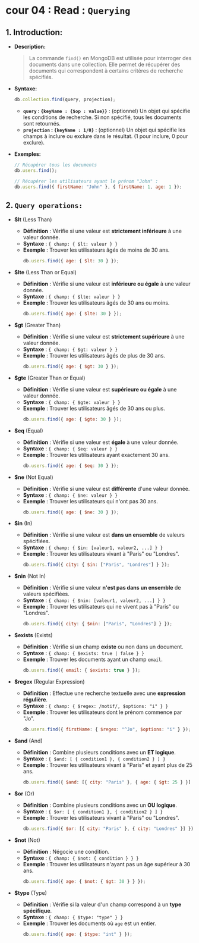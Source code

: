 # cour 04 : **Read : `Querying`**

## 1. **Introduction:**

-   **Description:**

    > La commande `find()` en MongoDB est utilisée pour interroger des documents dans une collection. Elle permet de récupérer des documents qui correspondent à certains critères de recherche spécifiés.

-   **Syntaxe:**

    ```javascript
    db.collection.find(query, projection);
    ```

    -   **`query` : `{keyName : {$op : value}}`** : (optionnel) Un objet qui spécifie les conditions de recherche. Si non spécifié, tous les documents sont retournés.
    -   **`projection` : `{keyName : 1/0}`** : (optionnel) Un objet qui spécifie les champs à inclure ou exclure dans le résultat. (1 pour inclure, 0 pour exclure).

-   **Exemples:**

    ```javascript
    // Récupérer tous les documents
    db.users.find();
    ```

    ```javascript
    // Récupérer les utilisateurs ayant le prénom "John" :
    db.users.find({ firstName: "John" }, { firstName: 1, age: 1 });
    ```

## 2. **`Query operations:`**

-   **$lt** (Less Than)

    -   **Définition** : Vérifie si une valeur est **strictement inférieure** à une valeur donnée.
    -   **Syntaxe** : `{ champ: { $lt: valeur } }`
    -   **Exemple** : Trouver les utilisateurs âgés de moins de 30 ans.
        ```javascript
        db.users.find({ age: { $lt: 30 } });
        ```

-   **$lte** (Less Than or Equal)

    -   **Définition** : Vérifie si une valeur est **inférieure ou égale** à une valeur donnée.
    -   **Syntaxe** : `{ champ: { $lte: valeur } }`
    -   **Exemple** : Trouver les utilisateurs âgés de 30 ans ou moins.
        ```javascript
        db.users.find({ age: { $lte: 30 } });
        ```

-   **$gt** (Greater Than)

    -   **Définition** : Vérifie si une valeur est **strictement supérieure** à une valeur donnée.
    -   **Syntaxe** : `{ champ: { $gt: valeur } }`
    -   **Exemple** : Trouver les utilisateurs âgés de plus de 30 ans.
        ```javascript
        db.users.find({ age: { $gt: 30 } });
        ```

-   **$gte** (Greater Than or Equal)

    -   **Définition** : Vérifie si une valeur est **supérieure ou égale** à une valeur donnée.
    -   **Syntaxe** : `{ champ: { $gte: valeur } }`
    -   **Exemple** : Trouver les utilisateurs âgés de 30 ans ou plus.
        ```javascript
        db.users.find({ age: { $gte: 30 } });
        ```

-   **$eq** (Equal)

    -   **Définition** : Vérifie si une valeur est **égale** à une valeur donnée.
    -   **Syntaxe** : `{ champ: { $eq: valeur } }`
    -   **Exemple** : Trouver les utilisateurs ayant exactement 30 ans.
        ```javascript
        db.users.find({ age: { $eq: 30 } });
        ```

-   **$ne** (Not Equal)

    -   **Définition** : Vérifie si une valeur est **différente** d'une valeur donnée.
    -   **Syntaxe** : `{ champ: { $ne: valeur } }`
    -   **Exemple** : Trouver les utilisateurs qui n'ont pas 30 ans.
        ```javascript
        db.users.find({ age: { $ne: 30 } });
        ```

-   **$in** (In)

    -   **Définition** : Vérifie si une valeur est **dans un ensemble** de valeurs spécifiées.
    -   **Syntaxe** : `{ champ: { $in: [valeur1, valeur2, ...] } }`
    -   **Exemple** : Trouver les utilisateurs vivant à "Paris" ou "Londres".
        ```javascript
        db.users.find({ city: { $in: ["Paris", "Londres"] } });
        ```

-   **$nin** (Not In)

    -   **Définition** : Vérifie si une valeur **n'est pas dans un ensemble** de valeurs spécifiées.
    -   **Syntaxe** : `{ champ: { $nin: [valeur1, valeur2, ...] } }`
    -   **Exemple** : Trouver les utilisateurs qui ne vivent pas à "Paris" ou "Londres".
        ```javascript
        db.users.find({ city: { $nin: ["Paris", "Londres"] } });
        ```

-   **$exists** (Exists)

    -   **Définition** : Vérifie si un champ **existe** ou non dans un document.
    -   **Syntaxe** : `{ champ: { $exists: true | false } }`
    -   **Exemple** : Trouver les documents ayant un champ `email`.
        ```javascript
        db.users.find({ email: { $exists: true } });
        ```

-   **$regex** (Regular Expression)

    -   **Définition** : Effectue une recherche textuelle avec une **expression régulière**.
    -   **Syntaxe** : `{ champ: { $regex: /motif/, $options: "i" } }`
    -   **Exemple** : Trouver les utilisateurs dont le prénom commence par "Jo".
        ```javascript
        db.users.find({ firstName: { $regex: "^Jo", $options: "i" } });
        ```

-   **$and** (And)

    -   **Définition** : Combine plusieurs conditions avec un **ET logique**.
    -   **Syntaxe** : `{ $and: [ { condition1 }, { condition2 } ] }`
    -   **Exemple** : Trouver les utilisateurs vivant à "Paris" et ayant plus de 25 ans.
        ```javascript
        db.users.find({ $and: [{ city: "Paris" }, { age: { $gt: 25 } }] });
        ```

-   **$or** (Or)

    -   **Définition** : Combine plusieurs conditions avec un **OU logique**.
    -   **Syntaxe** : `{ $or: [ { condition1 }, { condition2 } ] }`
    -   **Exemple** : Trouver les utilisateurs vivant à "Paris" ou "Londres".
        ```javascript
        db.users.find({ $or: [{ city: "Paris" }, { city: "Londres" }] });
        ```

-   **$not** (Not)

    -   **Définition** : Négocie une condition.
    -   **Syntaxe** : `{ champ: { $not: { condition } } }`
    -   **Exemple** : Trouver les utilisateurs n'ayant pas un âge supérieur à 30 ans.
        ```javascript
        db.users.find({ age: { $not: { $gt: 30 } } });
        ```

-   **$type** (Type)

    -   **Définition** : Vérifie si la valeur d'un champ correspond à un **type spécifique**.
    -   **Syntaxe** : `{ champ: { $type: "type" } }`
    -   **Exemple** : Trouver les documents où `age` est un entier.
        ```javascript
        db.users.find({ age: { $type: "int" } });
        ```
